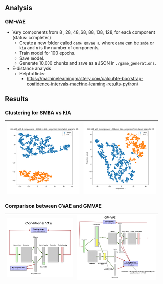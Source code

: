 

## Analysis

### GM-VAE

- Vary components from 8 ,  28,  48,  68,  88, 108, 128, for each component (status: completed)
    - Create a new folder called `game_gmvae_n`, where `game` can be `smba` or `kia` and `n` is the number of components.
    - Train model for 100 epochs.
    - Save model.
    - Generate 10,000 chunks and save as a JSON in `./game_generations`.
- E-distance analysis
    - Helpful links:
        - https://machinelearningmastery.com/calculate-bootstrap-confidence-intervals-machine-learning-results-python/

## Results

### Clustering for SMBA vs KIA

![](./high_param_gmvae_2/gmvae2_tsne.png) | ![](./high_param_gmvae_1/gmvae1_tsne.png)
:-------------------------:|:-------------------------:

### Comparison between CVAE and GMVAE
![](./diagrams/cvae.png) | ![](./diagrams/gmvae.png)
:-------------------------:|:-------------------------:
